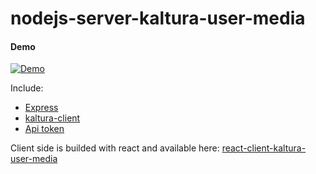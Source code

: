 # nodejs-server-kaltura-user-media

#### Demo
[![Demo](http://img.youtube.com/vi/L2_Er2ZfCtc/0.jpg)](http://www.youtube.com/watch?v=L2_Er2ZfCtc "Demo")

Include:
* [Express](https://www.npmjs.com/package/express)
* [kaltura-client](https://www.npmjs.com/package/kaltura-client)
* [Api token](https://www.npmjs.com/package/jsonwebtoken)

Client side is builded with react and available here: [react-client-kaltura-user-media](https://github.com/co-david/react-client-kaltura-user-media)